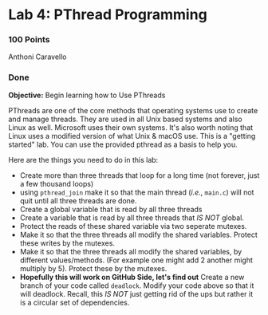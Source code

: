 # Lab 4: PThread Programming 
### 100 Points
Anthoni Caravello
### Done

**Objective:** Begin learning how to Use PThreads 

PThreads are one of the core methods that operating systems use to create and manage threads. They are used in all Unix based systems and also Linux as well. Microsoft uses their own systems. It's also worth noting that Linux uses a modified version of what Unix & macOS use. This is a "getting started" lab. You can use the provided pthread as a basis to help you. 

Here are the things you need to do in this lab:
+ Create more than three threads that loop for a long time (not forever, just a few thousand loops)
+ using `pthread_join` make it so that the main thread (*i.e.*, `main.c`) will not quit until all three threads are done.
+ Create a global variable that is read by all three threads
+ Create a variable that is read by all three threads that *IS NOT* global. 
+ Protect the reads of these shared variable via two seperate mutexes. 
+ Make it so that the three threads all modify the shared variables. Protect these writes by the mutexes.
+ Make it so that the three threads all modify the shared variables, by different values/methods. (For example one might add 2 another might multiply by 5). Protect these by the mutexes. 
+ **Hopefully this will work on GitHub Side, let's find out** Create a new branch of your code called `deadlock`. Modify your code above so that it will deadlock. Recall, this *IS NOT* just getting rid of the ups but rather it is a circular set of dependencies. 


